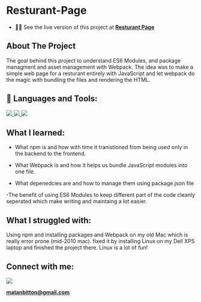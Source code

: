 # Resturant-Page

- 👨‍💻 See the live version of this project at **[Resturant Page](https://matanbitton.github.io/Resturant-Page/)**

## About The Project

The goal behind this project to understand ES6 Modules, and package managment and asset management with Webpack.
The idea was to make a simple web page for a resturant entirely with JavaScript and let webpack do the magic with bundling the files and rendering the HTML.

## 🚀 Languages and Tools:

<p align="left"> 
    <a href="https://developer.mozilla.org/en-US/docs/Web/JavaScript" target="_blank"> <img src="https://img.icons8.com/color/48/000000/javascript.png"/> </a> 
    <a href="https://www.w3.org/html/" target="_blank"> <img src="https://img.icons8.com/color/48/000000/html-5.png"/> </a> 
    <a href="https://www.w3schools.com/css/" target="_blank"> <img src="https://img.icons8.com/color/48/000000/css3.png"/> </a> 
</p>

## What I learned:

- What npm is and how with time it tranistioned from being used only in the backend to the frontend.

- What Webpack is and how it helps us bundle JavaScript modules into one file.

- What depenedcies are and how to manage them using package.json file

-The benefit of using ES6 Modules to keep different part of the code cleanly seperated which make writing and maintaing a lot easier.

## What I struggled with:

Using npm and installing packages and Webpack on my old Mac which is really error prone (mid-2010 mac).
fixed it by installing Linux on my Dell XPS laptop and finished the project there.
Linux is a lot of fun!

## Connect with me:

<p align="left">

<a href = "https://www.linkedin.com/in/matan-bitton-90a054210/"><img src="https://img.icons8.com/fluent/48/000000/linkedin.png"/></a>

**matanbitton@gmail.com**
